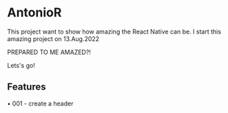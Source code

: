 # AntonioR
This project want to show how amazing the React Native can be. I start this amazing project on 13.Aug.2022

PREPARED TO ME AMAZED?!

Lets's go!

## Features
• 001 - create a header

